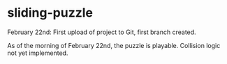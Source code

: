 # sliding-puzzle

February 22nd: First upload of project to Git, first branch created.

  As of the morning of February 22nd, the puzzle is playable. Collision logic not yet implemented.
